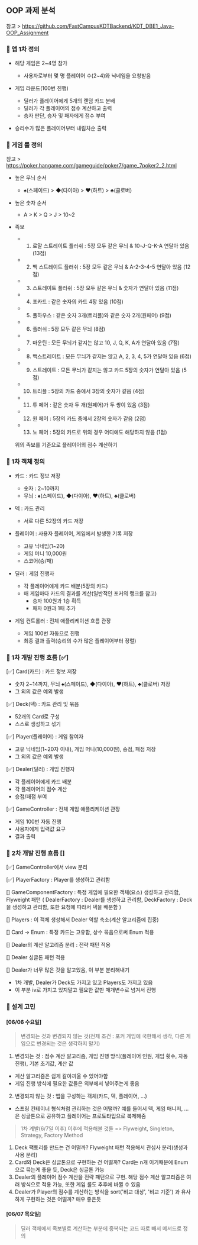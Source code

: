 ## OOP 과제 분석

참고 > https://github.com/FastCampusKDTBackend/KDT_DBE1_Java-OOP_Assignment

### 📌 앱 1차 정의 
- 해당 게임은 2~4명 참가
  - 사용자로부터 몇 명 플레이어 수(2~4)와 닉네임을 요청받음 

- 게임 라운드(100번 진행)
  - 딜러가 플레이어에게 5개의 랜덤 카드 분배
  - 딜러가 각 플레이어의 점수 계산하고 출력
  - 승자 판단, 승자 및 패자에게 점수 부여

- 승리수가 많은 플레이어부터 내림차순 출력 



### 📌 게임 룰 정의

참고 > https://poker.hangame.com/gameguide/poker7/game_7poker2_2.html

- 높은 무늬 순서 
  -  ♠(스페이드) > ◆(다이아) > ♥(하트) > ♣(클로버)

- 높은 숫자 순서
  - A > K > Q > J > 10~2

- 족보 
  - 1. 로얄 스트레이트 플러쉬 : 5장 모두 같은 무늬 & 10-J-Q-K-A 연달아 있음 (13점)
  - 2. 백 스트레이트 플러쉬 : 5장 모두 같은 무늬 & A-2-3-4-5 연달아 있음 (12점)
  - 3. 스트레이트 플러쉬 : 5장 모두 같은 무늬 & 숫자가 연달아 있음 (11점)
  - 4. 포카드 : 같은 숫자의 카드 4장 있음 (10점)
  - 5. 풀하우스 : 같은 숫자 3개(트리플)와 같은 숫자 2개(원페어) (9점)
  - 6. 플러쉬 :  5장 모두 같은 무늬 (8점)
  - 7. 마운틴 : 모든 무늬가 같지는 않고 10, J, Q, K, A가 연달아 있음 (7점)
  - 8. 백스트레이트 : 모든 무늬가 같지는 않고 A, 2, 3, 4, 5가 연달아 있음 (6점)
  - 9. 스트레이트 : 모든 무늬가 같지는 않고 카드 5장의 숫자가 연달아 있음 (5점)
  - 10. 트리플 : 5장의 카드 중에서 3장의 숫자가 같음 (4점)
  - 11. 투 페어 : 같은 숫자 두 개(원페어)가 두 쌍이 있음 (3점)
  - 12. 원 페어 : 5장의 카드 중에서 2장의 숫자가 같음 (2점)
  - 13. 노 페어 : 5장의 카드로 위의 경우 어디에도 해당하지 않음 (1점)
  
  위의 족보를 기준으로 플레이어의 점수 계산하기 

  


### 📌 1차 객체 정의

- 카드 : 카드 정보 저장
  - 숫자 : 2~10까지 
  - 무늬 : ♠(스페이드), ◆(다이아), ♥(하트), ♣(클로버)

- 덱 : 카드 관리 
  - 서로 다른 52장의 카드 저장 
  
- 플레이어 : 사용자 플레이어, 게임에서 발생한 기록 저장 
  - 고유 닉네임(1~20)
  - 게임 머니 10,000원
  - 스코어(승/패)

- 딜러 : 게임 진행자 
  - 각 플레이어에게 카드 배분(5장의 카드)
  - 매 게임마다 카드의 결과를 계산(일반적인 포커의 랭크를 참고)
    - 승자 100원과 1승 획득
    - 패자 0원과 1패 추가 

- 게임 컨트롤러 : 전체 애플리케이션 흐름 관장 
  - 게임 100번 자동으로 진행
  - 최종 결과 출력(승리의 수가 많은 플레이어부터 정렬) 


### 📌 1차 개발 진행 흐름 [✅]

[✅] Card(카드) : 카드 정보 저장
- 숫자 2~14까지, 무늬 ♠(스페이드), ◆(다이아), ♥(하트), ♣(클로버) 저장 
- 그 외의 값은 예외 발생 


[✅] Deck(덱) : 카드 관리 및 묶음 
- 52개의 Card로 구성 
- 스스로 생성하고 섞기


[✅] Player(플레이어) : 게임 참여자
- 고유 닉네임(1~20자 이내), 게임 머니(10,000원), 승점, 패점 저장 
- 그 외의 값은 예외 발생

[✅] Dealer(딜러) : 게임 진행자
- 각 플레이어에게 카드 배분
- 각 플레이어의 점수 계산
- 승점/패점 부여


[✅] GameController : 전체 게임 애플리케이션 관장
- 게임 100번 자동 진행
- 사용자에게 입력값 요구
- 결과 출력 

### 📌 2차 개발 진행 흐름 []

[✅] GameController에서 view 분리

[✅] PlayerFactory : Player를 생성하고 관리함

[] GameComponentFactory : 특정 게임에 필요한 객체(요소) 생성하고 관리함, Flyweight 패턴 
( DealerFactory : Dealer를 생성하고 관리함, DeckFactory : Deck을 생성하고 관리함, 또한 요청에 따라서 덱을 배분함
)

[] Players : 이 객체 생성해서 Dealer 역할 축소(계산 알고리즘에 집중)

[] Card -> Enum : 특정 카드는 고유함, 상수 묶음으로써 Enum 적용

[] Dealer의 계산 알고리즘 분리 : 전략 패턴 적용

[] Dealer 싱글톤 패턴 적용 

[] Dealer가 너무 많은 것을 알고있음, 이 부분 분리해내기
- 1차 개발, Dealer가 Deck도 가지고 있고 Players도 가지고 있음
- 이 부분 iv로 가지고 있지말고 필요한 값만 매개변수로 넘겨서 진행


### 📌 설계 고민

#### [06/06 수요일]
> 변경되는 것과 변경되지 않는 것(전제 조건 : 포커 게임에 국한해서 생각, 다른 게임으로 변경되는 것은 생각하지 말기)
01. 변경되는 것 : 점수 계산 알고리즘, 게임 진행 방식(플레이어 인원, 게임 횟수, 자동 진행), 기본 초기값, 계산 값
- 계산 알고리즘은 쉽게 갈아끼울 수 있어야함
- 게임 진행 방식에 필요한 값들은 외부에서 넣어주는게 좋음 


02. 변경되지 않는 것 : 앱을 구성하는 객체(카드, 덱, 플레이어, ...)
- 스프링 컨테이너 형식처럼 관리하는 것은 어떨까? 예를 들어서 덱, 게임 매니저, ... 은 싱글톤으로 공유하고 플레이어는 프로토타입으로 복제해줌


>  1차 계발(6/7일 이후) 이후에 적용해볼 것들 => Flyweight, Singleton, Strategy, Factory Method
01. Deck 팩토리를 만드는 건 어떨까? Flyweight 패턴 적용해서 관심사 분리(생성과 사용 분리)
02. Card와 Deck은 싱글톤으로 구현하는 건 어떨까? Card는 n개 이기때문에 Enum으로 묶는게 좋을 듯, Deck은 싱글톤 가능
03. Dealer의 플레이어 점수 계산을 전략 패턴으로 구현. 해당 점수 계산 알고리즘은 여러 방식으로 적용 가능, 또한 게임 룰도 추후에 바뀔 수 있음 
04. Dealer가 Player의 점수를 계산하는 방식을 sort('비교 대상', '비교 기준') 과 유사하게 구현하는 것은 어떨까? 매우 좋은듯 

#### [06/07 목요일]

> 딜러 객체에서 족보별로 계산하는 부분에 중복되는 코드 따로 빼서 메서드로 정의 


